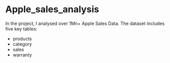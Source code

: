 # Apple_sales_analysis

In the project, I analysed over 1Mn+ Apple Sales Data. 
The dataset includes five key tables:
- products
- category
- sales
- warranty
